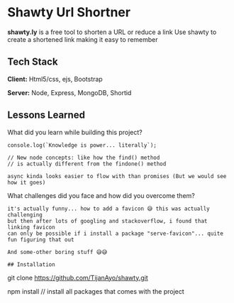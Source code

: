 # Shawty Url Shortner

**shawty.ly** is a free tool to shorten a URL or reduce a link
Use shawty to create a shortened link making it easy to remember

## Tech Stack

**Client:** Html5/css, ejs, Bootstrap

**Server:** Node, Express, MongoDB, Shortid


## Lessons Learned

What did you learn while building this project?
```
console.log(`Knowledge is power... literally`);

// New node concepts: like how the find() method
// is actually different from the findone() method

async kinda looks easier to flow with than promises (But we would see how it goes)
```
What challenges did you face and how did you overcome them?
```
it's actually funny... how to add a favicon 😅 this was actually challenging
but then after lots of googling and stackoverflow, i found that linking favicon
can only be possible if i install a package "serve-favicon"... quite fun figuring that out

And some-other boring stuff 😅😅 

## Installation

```
git clone https://github.com/TijanAyo/shawty.git

npm install
// install all packages that comes with the project